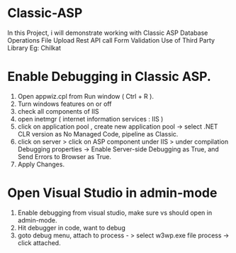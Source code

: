 # Classic-ASP
In this Project, i will demonstrate working with Classic ASP
Database Operations
File Upload
Rest API call
Form Validation
Use of Third Party Library Eg: Chilkat



# Enable Debugging in Classic ASP.
1) Open appwiz.cpl from Run window ( Ctrl + R ).
2) Turn windows features on or off
3) check all components of IIS
4) open inetmgr ( internet information services : IIS )
5) click on application pool , create new application pool -> select .NET CLR version as No Managed Code, pipeline as Classic.
6) click on server  > click on ASP component under IIS > under compilation Debugging properties -> Enable Server-side Debugging as True, and Send Errors to Browser as True.
7) Apply Changes.

# Open Visual Studio in admin-mode
1) Enable debugging from visual studio, make sure vs should open in admin-mode.
2) Hit debugger in code, want to debug
3) goto debug menu, attach to process - > select w3wp.exe file process -> click attached.
